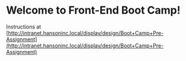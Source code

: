 # Welcome to Front-End Boot Camp!

Instructions at [http://intranet.hansoninc.local/display/design/Boot+Camp+Pre-Assignment](http://intranet.hansoninc.local/display/design/Boot+Camp+Pre-Assignment)
